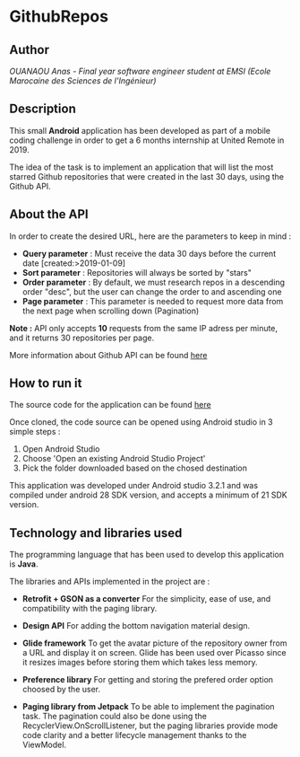 # GithubRepos

## Author

*OUANAOU Anas - Final year software engineer student at EMSI (Ecole Marocaine des Sciences de l'Ingénieur)*

## Description

This small **Android** application has been developed as part of a mobile coding challenge in order to get a 6 months internship at United Remote in 2019.

The idea of the task is to implement an application that will list the most starred Github repositories that were created in the last 30 days, using the Github API.

## About the API

In order to create the desired URL, here are the parameters to keep in mind :

* **Query parameter** : Must receive the data 30 days before the current date [created:>2019-01-09]
* **Sort parameter**  : Repositories will always be sorted by "stars"
* **Order parameter** : By default, we must research repos in a descending order "desc", but the user can change the order to and ascending one
* **Page parameter**  : This parameter is needed to request more data from the next page when scrolling down (Pagination)

**Note :**  API only accepts **10** requests from the same IP adress per minute, and it returns 30 repositories per page.

More information about Github API can be found [here](https://developer.github.com/v3/search/#search-repositories)

## How to run it

The source code for the application can be found [here](https://github.com/Pinia06/GithubRepos)

Once cloned, the code source can be opened using Android studio in 3 simple steps :
1. Open Android Studio
2. Choose 'Open an existing Android Studio Project'
3. Pick the folder downloaded based on the chosed destination

This application was developed under Android studio 3.2.1 and was compiled under android 28 SDK version, and accepts a minimum of 21 SDK version.

## Technology and libraries used

The programming language that has been used to develop this application is **Java**. 

The libraries and APIs implemented in the project are : 
	
* **Retrofit + GSON as a converter** 
		For the simplicity, ease of use, and compatibility with the paging library.

* **Design API**
		For adding the bottom navigation material design. 

* **Glide framework** 
		To get the avatar picture of the repository owner from a URL and display it on screen.
		Glide has been used over Picasso since it resizes images before storing them which takes less memory.

* **Preference library**
		For getting and storing the prefered order option choosed by the user.

* **Paging library from Jetpack**
		To be able to implement the pagination task.
		The pagination could also be done using the RecyclerView.OnScrollListener, but the paging libraries provide mode code clarity and a better lifecycle management thanks to the ViewModel. 
		